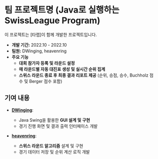 # 팀 프로젝트명 (Java로 실행하는 SwissLeague Program)
이 프로젝트는 [타랩]이 함께 개발한 프로젝트입니다. 

- **개발 기간:** 2022.10 - 2022.10
- **팀원:** DWinging, heavenring
- **주요 기능**
  - **대회 참가자 등록 및 라운드 설정**
  - **매 라운드별 자동 대진표 생성 및 실시간 순위 집계**
  - **스위스 라운드 종료 후 최종 결과 리포트 제공**
    (순위, 승점, 승수, Buchholz 점수 및 Berger 점수 포함)

## **기여 내용**
- **[DWinging](https://github.com/DWinging)**: 
  - Java Swing을 활용한 **GUI 설계 및 구현**
  - 경기 진행 화면 및 결과 출력 인터페이스 개발

- **[heavenring](https://github.com/heavenring)**: 
  - **스위스 라운드 알고리즘** 설계 및 구현
  - 경기 데이터 저장 및 순위 계산 로직 개발
